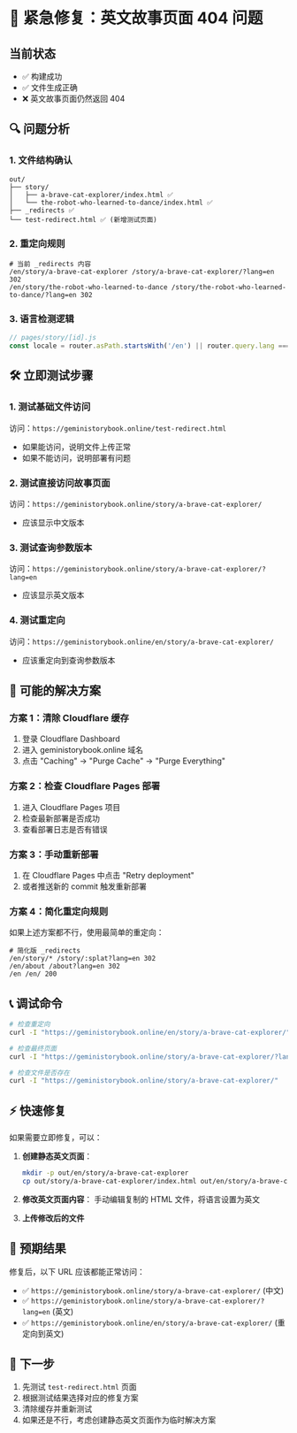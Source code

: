 # 🚨 紧急修复：英文故事页面 404 问题

## 当前状态
- ✅ 构建成功
- ✅ 文件生成正确
- ❌ 英文故事页面仍然返回 404

## 🔍 问题分析

### 1. 文件结构确认
```
out/
├── story/
│   ├── a-brave-cat-explorer/index.html ✅
│   └── the-robot-who-learned-to-dance/index.html ✅
├── _redirects ✅
└── test-redirect.html ✅ (新增测试页面)
```

### 2. 重定向规则
```
# 当前 _redirects 内容
/en/story/a-brave-cat-explorer /story/a-brave-cat-explorer/?lang=en 302
/en/story/the-robot-who-learned-to-dance /story/the-robot-who-learned-to-dance/?lang=en 302
```

### 3. 语言检测逻辑
```javascript
// pages/story/[id].js
const locale = router.asPath.startsWith('/en') || router.query.lang === 'en' ? 'en' : 'zh';
```

## 🛠️ 立即测试步骤

### 1. 测试基础文件访问
访问：`https://geministorybook.online/test-redirect.html`
- 如果能访问，说明文件上传正常
- 如果不能访问，说明部署有问题

### 2. 测试直接访问故事页面
访问：`https://geministorybook.online/story/a-brave-cat-explorer/`
- 应该显示中文版本

### 3. 测试查询参数版本
访问：`https://geministorybook.online/story/a-brave-cat-explorer/?lang=en`
- 应该显示英文版本

### 4. 测试重定向
访问：`https://geministorybook.online/en/story/a-brave-cat-explorer/`
- 应该重定向到查询参数版本

## 🔧 可能的解决方案

### 方案 1：清除 Cloudflare 缓存
1. 登录 Cloudflare Dashboard
2. 进入 geministorybook.online 域名
3. 点击 "Caching" → "Purge Cache" → "Purge Everything"

### 方案 2：检查 Cloudflare Pages 部署
1. 进入 Cloudflare Pages 项目
2. 检查最新部署是否成功
3. 查看部署日志是否有错误

### 方案 3：手动重新部署
1. 在 Cloudflare Pages 中点击 "Retry deployment"
2. 或者推送新的 commit 触发重新部署

### 方案 4：简化重定向规则
如果上述方案都不行，使用最简单的重定向：

```
# 简化版 _redirects
/en/story/* /story/:splat?lang=en 302
/en/about /about?lang=en 302
/en /en/ 200
```

## 📞 调试命令

```bash
# 检查重定向
curl -I "https://geministorybook.online/en/story/a-brave-cat-explorer/"

# 检查最终页面
curl -I "https://geministorybook.online/story/a-brave-cat-explorer/?lang=en"

# 检查文件是否存在
curl -I "https://geministorybook.online/story/a-brave-cat-explorer/"
```

## ⚡ 快速修复

如果需要立即修复，可以：

1. **创建静态英文页面**：
   ```bash
   mkdir -p out/en/story/a-brave-cat-explorer
   cp out/story/a-brave-cat-explorer/index.html out/en/story/a-brave-cat-explorer/
   ```

2. **修改英文页面内容**：
   手动编辑复制的 HTML 文件，将语言设置为英文

3. **上传修改后的文件**

## 🎯 预期结果

修复后，以下 URL 应该都能正常访问：
- ✅ `https://geministorybook.online/story/a-brave-cat-explorer/` (中文)
- ✅ `https://geministorybook.online/story/a-brave-cat-explorer/?lang=en` (英文)
- ✅ `https://geministorybook.online/en/story/a-brave-cat-explorer/` (重定向到英文)

## 📝 下一步

1. 先测试 `test-redirect.html` 页面
2. 根据测试结果选择对应的修复方案
3. 清除缓存并重新测试
4. 如果还是不行，考虑创建静态英文页面作为临时解决方案